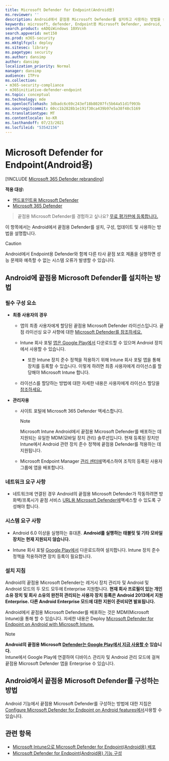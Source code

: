 ```yaml
---
title: Microsoft Defender for Endpoint(Android용)
ms.reviewer: ''
description: Android에서 끝점용 Microsoft Defender를 설치하고 사용하는 방법을 설명
keywords: microsoft, defender, Endpoint용 Microsoft Defender, android, 설치, 배포, 제거, intune
search.product: eADQiWindows 10XVcnh
search.appverid: met150
ms.prod: m365-security
ms.mktglfcycl: deploy
ms.sitesec: library
ms.pagetype: security
ms.author: dansimp
author: dansimp
localization_priority: Normal
manager: dansimp
audience: ITPro
ms.collection:
- m365-security-compliance
- m365initiative-defender-endpoint
ms.topic: conceptual
ms.technology: mde
ms.openlocfilehash: 3dbadc6c69c243ef18b80207fc5b64a51d1f993b
ms.sourcegitcommit: 60cc1b2828b1e191f30ca439b97e5a38f48c5169
ms.translationtype: MT
ms.contentlocale: ko-KR
ms.lasthandoff: 07/23/2021
ms.locfileid: "53542156"
---
```

# <a name="microsoft-defender-for-endpoint-on-android"></a>Microsoft Defender for Endpoint(Android용)

[!INCLUDE [Microsoft 365 Defender rebranding](../../includes/microsoft-defender.md)]

**적용 대상:**
- [엔드포인트용 Microsoft Defender](https://go.microsoft.com/fwlink/p/?linkid=2154037)
- [Microsoft 365 Defender](https://go.microsoft.com/fwlink/?linkid=2118804)

> 끝점용 Microsoft Defender를 경험하고 싶나요? [무료 평가판에 등록합니다.](https://www.microsoft.com/microsoft-365/windows/microsoft-defender-atp?ocid=docs-wdatp-exposedapis-abovefoldlink)

이 항목에서는 Android에서 끝점용 Defender를 설치, 구성, 업데이트 및 사용하는 방법을 설명합니다.

> [!CAUTION]
> Android에서 Endpoint용 Defender와 함께 다른 타사 끝점 보호 제품을 실행하면 성능 문제와 예측할 수 없는 시스템 오류가 발생할 수 있습니다.


## <a name="how-to-install-microsoft-defender-for-endpoint-on-android"></a>Android에 끝점용 Microsoft Defender를 설치하는 방법

### <a name="prerequisites"></a>필수 구성 요소

-   **최종 사용자의 경우**

    -   앱의 최종 사용자에게 할당된 끝점용 Microsoft Defender 라이선스입니다. 끝점 라이선싱 요구 사항에 대한 [Microsoft Defender를 참조하세요.](/microsoft-365/security/defender-endpoint/minimum-requirements#licensing-requirements)

    -   Intune 회사 포털 [앱은 Google Play에서](https://play.google.com/store/apps/details?id=com.microsoft.windowsintune.companyportal) 다운로드할 수 있으며 Android 장치에서 사용할 수 있습니다.

        -   또한 Intune 장치 준수 [](/mem/intune/user-help/enroll-device-android-company-portal) 정책을 적용하기 위해 Intune 회사 포털 앱을 통해 장치를 등록할 수 있습니다. 이렇게 하려면 최종 사용자에게 라이선스를 할당해야 Microsoft Intune 합니다.

    -   라이선스를 할당하는 방법에 대한 자세한 내용은 사용자에게 라이선스 할당을 [참조하세요.](/azure/active-directory/users-groups-roles/licensing-groups-assign)
        

-   **관리자용**

    -   사이트 포털에 Microsoft 365 Defender 액세스합니다.

        > [!NOTE]
        > Microsoft Intune Android에서 끝점용 Microsoft Defender를 배포하는 데 지원되는 유일한 MDM(모바일 장치 관리) 솔루션입니다. 현재 등록된 장치만 Intune에서 Android 관련 장치 준수 정책에 끝점용 Defender를 적용하는 데 지원됩니다. 

    -   Microsoft Endpoint Manager [관리 센터에](https://go.microsoft.com/fwlink/?linkid=2109431)액세스하여 조직의 등록된 사용자 그룹에 앱을 배포합니다.
        
### <a name="network-requirements"></a>네트워크 요구 사항

- 네트워크에 연결된 경우 Android의 끝점용 Microsoft Defender가 작동하려면 방화벽/프록시가 끝점 서비스 [URL용 Microsoft Defender에](configure-proxy-internet.md#enable-access-to-microsoft-defender-for-endpoint-service-urls-in-the-proxy-server)액세스할 수 있도록 구성해야 합니다.

### <a name="system-requirements"></a>시스템 요구 사항

-   Android 6.0 이상을 실행하는 휴대폰. **Android를 실행하는 태블릿 및 기타 모바일 장치는 현재 지원되지 않습니다.** 

-   Intune 회사 포털 [Google Play에서](https://play.google.com/store/apps/details?id=com.microsoft.windowsintune.companyportal) 다운로드하여 설치합니다. Intune 장치 준수 정책을 적용하려면 장치 등록이 필요합니다.

### <a name="installation-instructions"></a>설치 지침

Android의 끝점용 Microsoft Defender는 레거시 장치 관리자 및 Android 및 Android 모드의 두 모드 모두에 Enterprise 지원합니다.
**현재 회사 프로필이 있는 개인 소유 장치 및 회사 소유의 완전히 관리되는 사용자 장치 등록은 Android 2013에서 지원 Enterprise. 다른 Android Enterprise 모드에 대한 지원이 준비되면 발표됩니다.**

Android에서 끝점용 Microsoft Defender를 배포하는 것은 MDM(Microsoft Intune)을 통해 할 수 있습니다.
자세한 내용은 Deploy [Microsoft Defender for Endpoint on Android with Microsoft Intune.](android-intune.md)


> [!NOTE]
> **Android의 끝점용 Microsoft [Defender는 Google Play에서 지금 사용할 수](https://play.google.com/store/apps/details?id=com.microsoft.scmx) 있습니다.** <br> Intune에서 Google Play에 연결하여 디바이스 관리자 및 Android 관리 모드에 걸쳐 끝점용 Microsoft Defender 앱을 Enterprise 수 있습니다. 

## <a name="how-to-configure-microsoft-defender-for-endpoint-on-android"></a>Android에서 끝점용 Microsoft Defender를 구성하는 방법

Android 기능에서 끝점용 Microsoft Defender를 구성하는 방법에 대한 지침은 [Configure Microsoft Defender for Endpoint on Android features에서](android-configure.md)사용할 수 있습니다.



## <a name="related-topics"></a>관련 항목
- [Microsoft Intune으로 Microsoft Defender for Endpoint(Android용) 배포](android-intune.md)
- [Microsoft Defender for Endpoint(Android용) 기능 구성](android-configure.md)

